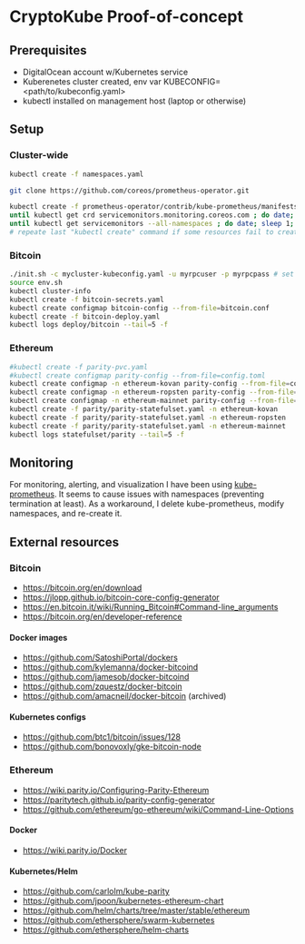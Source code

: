 # CryptoKube Proof-of-concept

## Prerequisites
- DigitalOcean account w/Kubernetes service
- Kuberenetes cluster created, env var KUBECONFIG=<path/to/kubeconfig.yaml>
- kubectl installed on management host (laptop or otherwise)

## Setup
### Cluster-wide
```bash
kubectl create -f namespaces.yaml

git clone https://github.com/coreos/prometheus-operator.git

kubectl create -f prometheus-operator/contrib/kube-prometheus/manifests/ || true
until kubectl get crd servicemonitors.monitoring.coreos.com ; do date; sleep 1; echo ""; done
until kubectl get servicemonitors --all-namespaces ; do date; sleep 1; echo ""; done
# repeate last "kubectl create" command if some resources fail to create (due to a race condition)
```

### Bitcoin
```bash
./init.sh -c mycluster-kubeconfig.yaml -u myrpcuser -p myrpcpass # set KUBECONFIG, rpcuser+rpcpass secrets
source env.sh
kubectl cluster-info
kubectl create -f bitcoin-secrets.yaml
kubectl create configmap bitcoin-config --from-file=bitcoin.conf
kubectl create -f bitcoin-deploy.yaml
kubectl logs deploy/bitcoin --tail=5 -f
```
### Ethereum
```bash
#kubectl create -f parity-pvc.yaml
#kubectl create configmap parity-config --from-file=config.toml
kubectl create configmap -n ethereum-kovan parity-config --from-file=config.toml=parity/config.toml_kovan
kubectl create configmap -n ethereum-ropsten parity-config --from-file=config.toml=parity/config.toml_ropsten
kubectl create configmap -n ethereum-mainnet parity-config --from-file=config.toml=parity/config.toml_mainnet 
kubectl create -f parity/parity-statefulset.yaml -n ethereum-kovan
kubectl create -f parity/parity-statefulset.yaml -n ethereum-ropsten
kubectl create -f parity/parity-statefulset.yaml -n ethereum-mainnet
kubectl logs statefulset/parity --tail=5 -f
```

## Monitoring
For monitoring, alerting, and visualization I have been using [kube-prometheus](https://github.com/coreos/prometheus-operator/tree/master/contrib/kube-prometheus). It seems to cause issues with namespaces (preventing termination at least). As a workaround, I delete kube-prometheus, modify namespaces, and re-create it.

## External resources
### Bitcoin
- https://bitcoin.org/en/download
- https://jlopp.github.io/bitcoin-core-config-generator
- https://en.bitcoin.it/wiki/Running_Bitcoin#Command-line_arguments
- https://bitcoin.org/en/developer-reference
#### Docker images
- https://github.com/SatoshiPortal/dockers
- https://github.com/kylemanna/docker-bitcoind
- https://github.com/jamesob/docker-bitcoind
- https://github.com/zquestz/docker-bitcoin
- https://github.com/amacneil/docker-bitcoin (archived)
#### Kubernetes configs
- https://github.com/btc1/bitcoin/issues/128
- https://github.com/bonovoxly/gke-bitcoin-node
### Ethereum
- https://wiki.parity.io/Configuring-Parity-Ethereum
- https://paritytech.github.io/parity-config-generator
- https://github.com/ethereum/go-ethereum/wiki/Command-Line-Options
#### Docker
- https://wiki.parity.io/Docker
#### Kubernetes/Helm
- https://github.com/carlolm/kube-parity
- https://github.com/jpoon/kubernetes-ethereum-chart
- https://github.com/helm/charts/tree/master/stable/ethereum
- https://github.com/ethersphere/swarm-kubernetes
- https://github.com/ethersphere/helm-charts
 
